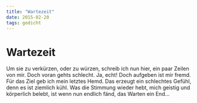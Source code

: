 ```yaml
---
title: "Wartezeit"
date: 2015-02-20
tags: gedicht
---
```

# Wartezeit

Um sie zu verkürzen,
oder zu würzen,
schreib ich nun hier,
ein paar Zeilen von mir.
Doch voran gehts schlecht.
Ja, echt!
Doch aufgeben ist mir fremd.
Für das Ziel geb ich mein letztes Hemd.
Das erzeugt ein schlechtes Gefühl,
denn es ist ziemlich kühl.
Was die Stimmung wieder hebt,
mich geistig und körperlich belebt,
ist wenn nun endlich fänd,
das Warten ein End...
